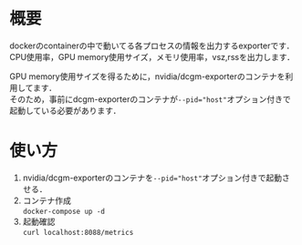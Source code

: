 # 概要  
dockerのcontainerの中で動いてる各プロセスの情報を出力するexporterです．  
CPU使用率，GPU memory使用サイズ，メモリ使用率，vsz,rssを出力します．  

GPU memory使用サイズを得るために，nvidia/dcgm-exporterのコンテナを利用してます．  
そのため，事前にdcgm-exporterのコンテナが`--pid="host"`オプション付きで起動している必要があります．

# 使い方  
1. nvidia/dcgm-exporterのコンテナを`--pid="host"`オプション付きで起動させる．
1. コンテナ作成  
`docker-compose up -d`
1. 起動確認  
`curl localhost:8088/metrics`
